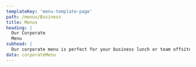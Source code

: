 ```yaml
---
templateKey: 'menu-template-page'
path: /menus/Business
title: Menus
heading: |
  Our Corporate
  Menu
subhead: |
  Our corporate menu is perfect for your business lunch or team offsite.
data: corporateMenu
---
```

